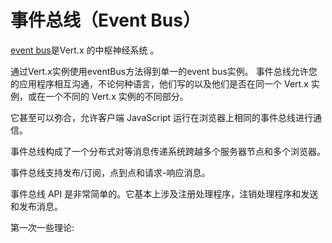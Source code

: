# 事件总线（Event Bus）

[event bus](http://vertx.io/docs/apidocs/io/vertx/core/eventbus/EventBus.html)是Vert.x 的中枢神经系统 。

通过Vert.x实例使用eventBus方法得到单一的event bus实例。
事件总线允许您的应用程序相互沟通，不论何种语言，他们写的以及他们是否在同一个 Vert.x 实例，或在一个不同的 Vert.x 实例的不同部分。

它甚至可以弥合，允许客户端 JavaScript 运行在浏览器上相同的事件总线进行通信。

事件总线构成了一个分布式对等消息传递系统跨越多个服务器节点和多个浏览器。

事件总线支持发布/订阅，点到点和请求-响应消息。

事件总线 API 是非常简单的。它基本上涉及注册处理程序，注销处理程序和发送和发布消息。

第一次一些理论: